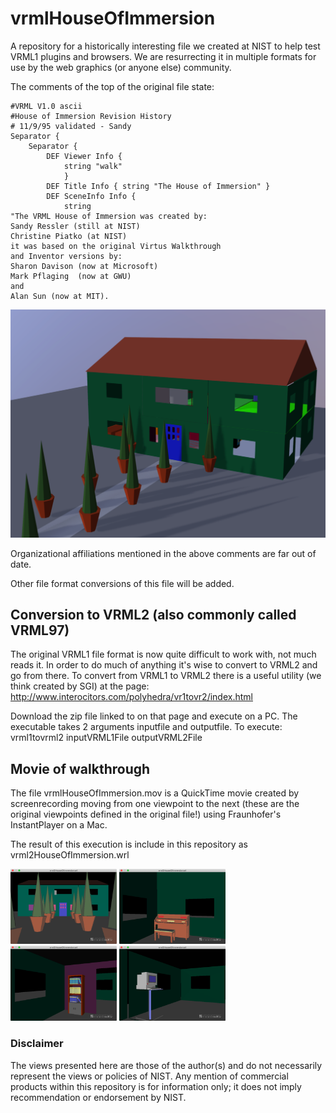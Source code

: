 # vrmlHouseOfImmersion
A repository for a historically interesting file we created at NIST to help test VRML1 plugins and browsers. We are resurrecting it in multiple formats for use by the web graphics (or anyone else) community.

The comments of the top of the original file state:
```
#VRML V1.0 ascii
#House of Immersion Revision History
# 11/9/95 validated - Sandy
Separator {
	Separator {
		DEF Viewer Info {
			string "walk"
		    }
		DEF Title Info { string "The House of Immersion" }
		DEF SceneInfo Info {
		    string
"The VRML House of Immersion was created by:
Sandy Ressler (still at NIST)
Christine Piatko (at NIST)
it was based on the original Virtus Walkthrough
and Inventor versions by:
Sharon Davison (now at Microsoft)
Mark Pflaging  (now at GWU)
and
Alan Sun (now at MIT).
```
![VRML House of Immersion](https://github.com/usnistgov/vrmlHouseOfImmersion/blob/master/vrmlHOI.png "VRML House of Immersion") 

Organizational affiliations mentioned in the above comments are far out of date.

Other file format conversions of this file will be added. 

## Conversion to VRML2 (also commonly called VRML97)
The original VRML1 file format is now quite difficult to work with, not much reads it.
In order to do much of anything it's wise to convert to VRML2 and go from there. To convert from VRML1 to VRML2 there is a useful
utility (we think created by SGI) at the page: http://www.interocitors.com/polyhedra/vr1tovr2/index.html

Download the zip file linked to on that page and execute on a PC. The executable takes 2 arguments inputfile and outputfile.
To execute: vrml1tovrml2 inputVRML1File outputVRML2File

## Movie of walkthrough
The file vrmlHouseOfImmersion.mov is a QuickTime movie created by screenrecording moving from one viewpoint to the next (these are the original viewpoints defined in the original file!) using Fraunhofer's InstantPlayer on a Mac.

The result of this execution is include in this repository as vrml2HouseOfImmersion.wrl

<img src="https://github.com/usnistgov/vrmlHouseOfImmersion/blob/master/vhoi1.png" height="120" width="170"> <img src="https://github.com/usnistgov/vrmlHouseOfImmersion/blob/master/vhoi2.png" height="120" width="170"> <img src="https://github.com/usnistgov/vrmlHouseOfImmersion/blob/master/vhoi3.png" height="120" width="170"> <img src="https://github.com/usnistgov/vrmlHouseOfImmersion/blob/master/vhoi4.png" height="120" width="170">


### Disclaimer
The views presented here are those of the author(s) and do not necessarily represent the views or policies of NIST. Any mention of commercial products within this repository is for information only; it does not imply recommendation or endorsement by NIST.
